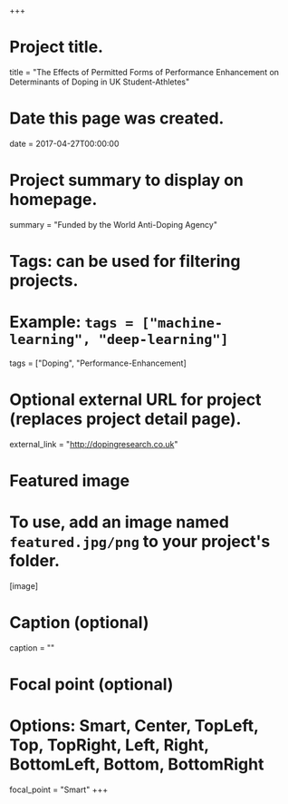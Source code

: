 +++
# Project title.
title = "The Effects of Permitted Forms of Performance Enhancement on Determinants of Doping in UK Student-Athletes"

# Date this page was created.
date = 2017-04-27T00:00:00

# Project summary to display on homepage.
summary = "Funded by the World Anti-Doping Agency"

# Tags: can be used for filtering projects.
# Example: `tags = ["machine-learning", "deep-learning"]`
tags = ["Doping", "Performance-Enhancement]

# Optional external URL for project (replaces project detail page).
external_link = "http://dopingresearch.co.uk"

# Featured image
# To use, add an image named `featured.jpg/png` to your project's folder. 
[image]
  # Caption (optional)
  caption = ""

  # Focal point (optional)
  # Options: Smart, Center, TopLeft, Top, TopRight, Left, Right, BottomLeft, Bottom, BottomRight
  focal_point = "Smart"
+++
